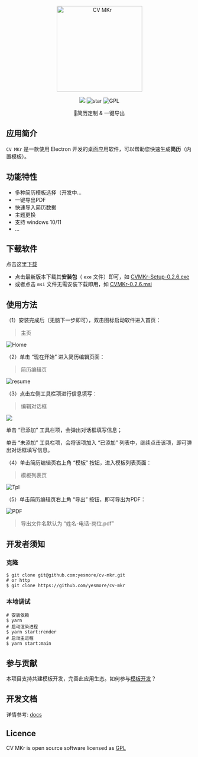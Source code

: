 <p align="center">
	<img width='231px' src='https://cdn.jsdelivr.net/gh/yesmore/img/img/cv-mkr-logo2.png' alt='CV MKr'/>
</p>
<p align="center">
    <img src="https://img.shields.io/github/downloads/yesmore/cv-mkr/total.svg?style=flat-square">
    <img src="https://img.shields.io/github/stars/yesmore/cv-mkr.svg?logo=github&style=flat-square" alt="star"/>
	<img src="https://img.shields.io/github/license/yesmore/cv-mkr?style=flat-square" alt="GPL"/>
</p>
<p align="center">🎨简历定制 & 一键导出</p>

## 应用简介

`CV MKr` 是一款使用 Electron 开发的桌面应用软件，可以帮助您快速生成**简历**（内置模板）。

## 功能特性

- 多种简历模板选择（开发中...
- 一键导出PDF
- 快速导入简历数据
- 主题更换
- 支持 windows 10/11 
- ...

## 下载软件

点击这里[下载](https://github.com/yesmore/cv-mkr/releases)

- 点击最新版本下载其**安装包**（ `exe` 文件）即可，如 [CVMKr-Setup-0.2.6.exe](https://github.com/yesmore/cv-mkr/releases/download/v0.2.6/CVMKr-Setup-0.2.6.exe)
- 或者点击 `msi` 文件无需安装下载即用，如 [CVMKr-0.2.6.msi](https://github.com/yesmore/cv-mkr/releases/download/v0.2.6/CVMKr-0.2.6.msi)

## 使用方法

（1）安装完成后（无脑下一步即可），双击图标启动软件进入首页：

> 主页

![Home](https://cdn.jsdelivr.net/gh/yesmore/img/img/cv-mkr-home.png)

（2）单击 “现在开始” 进入简历编辑页面：

> 简历编辑页

![resume](https://cdn.jsdelivr.net/gh/yesmore/img/img/cv-mkr-resume.png)

（3）点击左侧工具栏项进行信息填写：

> 编辑对话框

![](https://cdn.jsdelivr.net/gh/yesmore/img/img/cv-mkr-edit.png)

单击 “已添加” 工具栏项，会弹出对话框填写信息；

单击 “未添加” 工具栏项，会将该项加入 “已添加” 列表中，继续点击该项，即可弹出对话框填写信息。 

（4）单击简历编辑页右上角 “模板” 按钮，进入模板列表页面：

> 模板列表页

![Tpl](https://cdn.jsdelivr.net/gh/yesmore/img/img/cv-mkr-tpl.png)

（5）单击简历编辑页右上角 “导出” 按钮，即可导出为PDF：

![PDF](https://cdn.jsdelivr.net/gh/yesmore/img/img/cv-mkr-export.png)

> 导出文件名默认为 “姓名-电话-岗位.pdf”



## 开发者须知

### 克隆

```shell
$ git clone git@github.com:yesmore/cv-mkr.git
# or http
$ git clone https://github.com/yesmore/cv-mkr
```



### 本地调试

```shell
# 安装依赖
$ yarn
# 启动渲染进程
$ yarn start:render
# 启动主进程
$ yarn start:main
```

## 参与贡献

本项目支持共建模板开发，完善此应用生态。如何参与[模板开发]()？

## 开发文档

详情参考: [docs](website)

## Licence

CV MKr is open source software licensed as [GPL](LICENSE)

